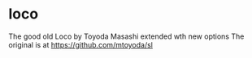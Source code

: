 # loco
The good old Loco by Toyoda Masashi extended wth new options
The original is at https://github.com/mtoyoda/sl
